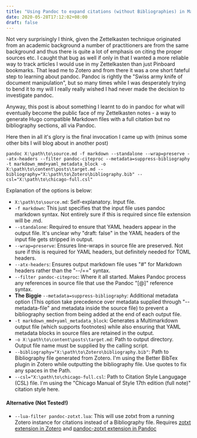 ```yaml
---
title: "Using Pandoc to expand citations (without Bibliographies) in Markdown"
date: 2020-05-28T17:12:02+08:00
draft: false
---
```


Not very surprisingly I think, given the Zettelkasten technique originated from an academic background a number of practitioners are from the same background and thus there is quite a lot of emphasis on citing the proper sources etc. I caught that bug as well if only in that I wanted a more reliable way to track articles I would use in my Zettelkasten than just Pinboard bookmarks. That lead me to Zotero and from there it was a one short fateful step to learning about pandoc. Pandoc is rightly the "Swiss army knife of document manipulation", but so many times while I was desperately trying to bend it to my will I really really wished I had never made the decision to investigate pandoc.

Anyway, this post is about something I learnt to do in pandoc for what will eventually become the public face of my Zettelkasten notes - a way to generate Hugo compatible Markdown files with a full citation but no bibliography sections, all via Pandoc.

Here then in all it's glory is the final invocation I came up with (minus some other bits I will blog about in another post)
```shell
pandoc X:\path\to\source.md -f markdown --standalone --wrap=preserve --atx-headers --filter pandoc-citeproc --metadata=suppress-bibliography -t markdown_mmd+yaml_metadata_block -o X:\path\to\content\posts\target.md --bibliography="X:\path\to\Zotero\bibliography.bib" --csl="X:\path\to\chicago-full.csl"

```
Explanation of the options is below:
* ```X:\path\to\source.md```: Self-explanatory. Input file.
* ```-f markdown```: This just specifies that the input file uses pandoc markdown syntax. Not entirely sure if this is required since file extension will be .md.
* ```--standalone```: Required to ensure that YAML headers appear in the output file. It's unclear why "draft: false" in the YAML headers of the input file gets stripped in output.
* ```--wrap=preserve```: Ensures line-wraps in source file are preserved. Not sure if this is required for YAML headers, but definitely needed for TOML headers.
* ```--atx-headers```: Ensures output markdown file uses "#" for Markdown headers rather than the "--/==" syntax.
* ```--filter pandoc-citeproc```: Where it all started. Makes Pandoc process any references in source file that use the Pandoc "[@]" reference syntax.
* **The Biggie** ```--metadata=suppress-bibliography```: Additional metadata option (This option take precedence over metadata supplied through "--metadata-file" and metadata inside the source file) to prevent a bibliography section from being added at the end of each output file.
* ```-t markdown_mmd+yaml_metadata_block```: Generates a Multimarkdown output file (which supports footnotes) while also ensuring that YAML metadata blocks in source files are retained in the output.
* ```-o X:\path\to\content\posts\target.md```: Path to output directory. Output file name must be supplied by the calling script.
* ```--bibliography="X:\path\to\Zotero\bibliography.bib"```: Path to Bibliography file generated from Zotero. I'm using the Better BibTex plugin in Zotero while outputting the bibliography file. Use quotes to fix any spaces in the Path.
* ```--csl="X:\path\to\chicago-full.csl```: Path to Citation Style Langugage (CSL) file. I'm using the "Chicago Manual of Style 17th edition (full note)" citation style here.

#### Alternative (Not Tested!)
* ```--lua-filter pandoc-zotxt.lua```: This will use zotxt from a running Zotero instance for citations instead of a Bibliography file. Requires [zotxt extension in Zotero](https://github.com/egh/zotxt) and [pandoc-zotxt extension in Pandoc](https://github.com/odkr/pandoc-zotxt.lua)
